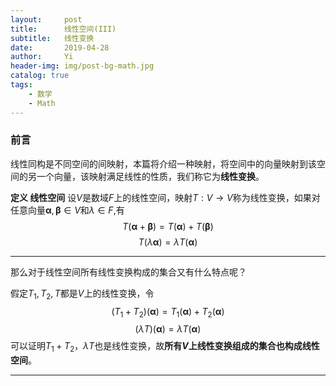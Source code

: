 ```yaml
---
layout:     post
title:      线性空间(III)
subtitle:   线性变换
date:       2019-04-28
author:     Yi
header-img: img/post-bg-math.jpg
catalog: true
tags:
    - 数学
    - Math
---
```

### 前言
线性同构是不同空间的间映射，本篇将介绍一种映射，将空间中的向量映射到该空间的另一个向量，该映射满足线性的性质，我们称它为**线性变换**。

**定义 线性空间** 设$V$是数域$F$上的线性空间，映射$T:V\to V$称为线性变换，如果对任意向量$\boldsymbol\alpha,\boldsymbol\beta \in V$和$\lambda\in F$,有
$$T(\boldsymbol\alpha+\boldsymbol\beta)=T(\boldsymbol\alpha)+T(\boldsymbol\beta)$$
$$T(\lambda\boldsymbol\alpha)=\lambda T(\boldsymbol\alpha)$$

---

那么对于线性空间所有线性变换构成的集合又有什么特点呢？

假定$T_1,T_2,T$都是$V$上的线性变换，令
$$(T_1+T_2)(\boldsymbol\alpha)=T_1(\boldsymbol\alpha)+T_2(\boldsymbol\alpha)$$
$$(\lambda T)(\boldsymbol\alpha)=\lambda T(\boldsymbol\alpha)$$
可以证明$T_1+T_2$，$\lambda T$也是线性变换，故**所有$V$上线性变换组成的集合也构成线性空间**。

---
